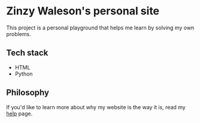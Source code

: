# Zinzy Waleson's personal site
This project is a personal playground that helps me learn by solving my own problems.

## Tech stack
- HTML
- Python

## Philosophy
If you'd like to learn more about why my website is the way it is, read my [help](https://www.zinzy.website/help) page.